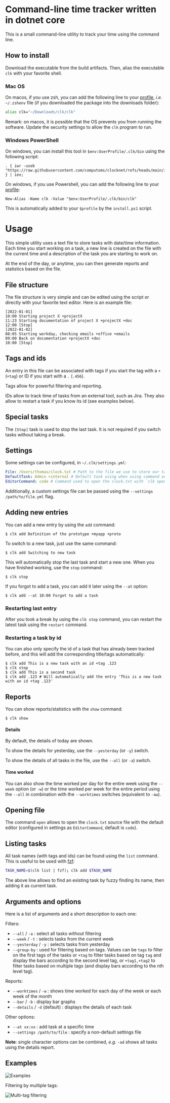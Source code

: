 # Command-line time tracker written in dotnet core

This is a small command-line utility to track your time using the command line.

## How to install

Download the executable from the build artifacts. Then, alias the executable `clk` with your favorite shell.

### Mac OS

On macos, if you use zsh, you can add the following line to your [profile](https://www.gnu.org/software/bash/manual/html_node/Bash-Startup-Files.html), _i.e._ `~/.zshenv` file (if you downloaded the package into the downloads folder):

```zsh
alias clk="~/Downloads/clk/clk"
```

Remark: on macos, it is possible that the OS prevents you from running the software. Update the security settings to allow the `clk` program to run.

### Windows PowerShell

On windows, you can install this tool in `$env:UserProfile/.clk/bin` using the following script:

```pwsh
. { iwr -useb "https://raw.githubusercontent.com/computoms/clocknet/refs/heads/main/install/install.ps1" } | iex;
```

On windows, if you use Powershell, you can add the following line to your [profile](https://learn.microsoft.com/en-us/powershell/module/microsoft.powershell.core/about/about_profiles?view=powershell-7.2):

```pwsh
New-Alias -Name clk -Value "$env:UserProfile/.clk/bin/clk"
```

This is automatically added to your `$profile` by the `install.ps1` script.

# Usage

This simple utility uses a text file to store tasks with date/time information. Each time you start working on a task, a new line is created on the file with the current time and a description of the task you are starting to work on.

At the end of the day, or anytime, you can then generate reports and statistics based on the file.

## File structure

The file structure is very simple and can be edited using the script or directly with your favorite text editor.
Here is an example file:

```
[2022-01-01]
10:00 Starting project X +projectX
11:23 Starting documentation of project X +projectX +doc
12:00 [Stop]
[2022-01-02]
08:05 Starting workday, checking emails +office +emails
09:00 Back on documentation +projectX +doc
10:00 [Stop]
```

## Tags and ids

An entry in this file can be associated with tags if you start the tag with a `+` (`+tag`) or ID if you start with a `.` (`.456`). 

Tags allow for powerful filtering and reporting.

IDs allow to track time of tasks from an external tool, such as Jira. They also allow to restart a task if you know its id (see examples below).

## Special tasks

The `[Stop]` task is used to stop the last task. It is not required if you switch tasks without taking a break.

## Settings

Some settings can be configured, in `~/.clk/settings.yml`:

```yml
File: /Users/thomas/clock.txt # Path to the file we use to store our tasks 
DefaultTask: Admin +internal # Default task using when using command add without any other parameters
EditorCommand: code # Command used to open the clock.txt with `clk open`
```

Additionally, a custom settings file can be passed using the `--settings /path/to/file.yml` flag.

## Adding new entries

You can add a new entry by using the `add` command:

```
$ clk add Definition of the prototype +myapp +proto
```

To switch to a new task, just use the same command:

```
$ clk add Switching to new task
```

This will automatically stop the last task and start a new one. When you have finished working, use the `stop` command:

```
$ clk stop
```

If you forgot to add a task, you can add it later using the `--at` option:

```
$ clk add --at 10:00 Forgot to add a task
```

### Restarting last entry

After you took a break by using the `clk stop` command, you can restart the latest task using the `restart` command.

### Restarting a task by id

You can also only specify the id of a task that has already been tracked before, and this will add the corresponding title/tags automatically:

```
$ clk add This is a new task with an id +tag .123
$ clk stop
$ clk add This is a second task
$ clk add .123 # Will automatically add the entry 'This is a new task with an id +tag .123'
```

## Reports

You can show reports/statistics with the `show` command:

```
$ clk show
```

#### Details

By default, the details of today are shown.

To show the details for yesterday, use the `--yesterday` (or `-y`) switch. 

To show the details of all tasks in the file, use the `--all` (or `-a`) switch.

#### Time worked

You can also show the time worked per day for the entire week using the `--week` option (or `-w`) or the time worked per week for the entire period using the `--all` in combination with the `--worktimes` switches (equivalent to `-aw`).

## Opening file

The command `open` allows to open the `clock.txt` source file with the default editor (configured in settings as `EditorCommand`, default is `code`).

## Listing tasks

All task names (with tags and ids) can be found using the `list` command. This is useful to be used with [fzf](https://github.com/junegunn/fzf/blob/master/README.md):

```bash
TASK_NAME=$(clk list | fzf); clk add $TASK_NAME
```

The above line allows to find an existing task by fuzzy finding its name, then adding it as current task.

## Arguments and options

Here is a list of arguments and a short description to each one:

Filters:

- `--all` / `-a` : select all tasks without filtering
- `--week` / `-t` : selects tasks from the current week
- `--yesterday` / `-y` : selects tasks from yesterday
- `--group-by` : used for filtering based on tags. Values can be `tags` to filter on the first tags of the tasks or `+tag` to filter tasks based on tag `tag` and display the bars according to the second level tag, or `+tag1,+tag2` to filter tasks based on multiple tags (and display bars according to the nth level tag).

Reports:

- `--worktimes` / `-w` : shows time worked for each day of the week or each week of the month
- `--bar` / `-b` : display bar graphs
- `--details` / `-d` (default) : displays the details of each task

Other options:

- `--at xx:xx` : add task at a specific time
- `--settings /path/to/file` : specify a non-default settings file

**Note**: single character options can be combined, _e.g._ `-ad` shows all tasks using the details report.

## Examples

![Examples](./docs/img/examples.png)

Filtering by multiple tags:

![Multi-tag filtering](./docs/img/example-multi-tags.png)